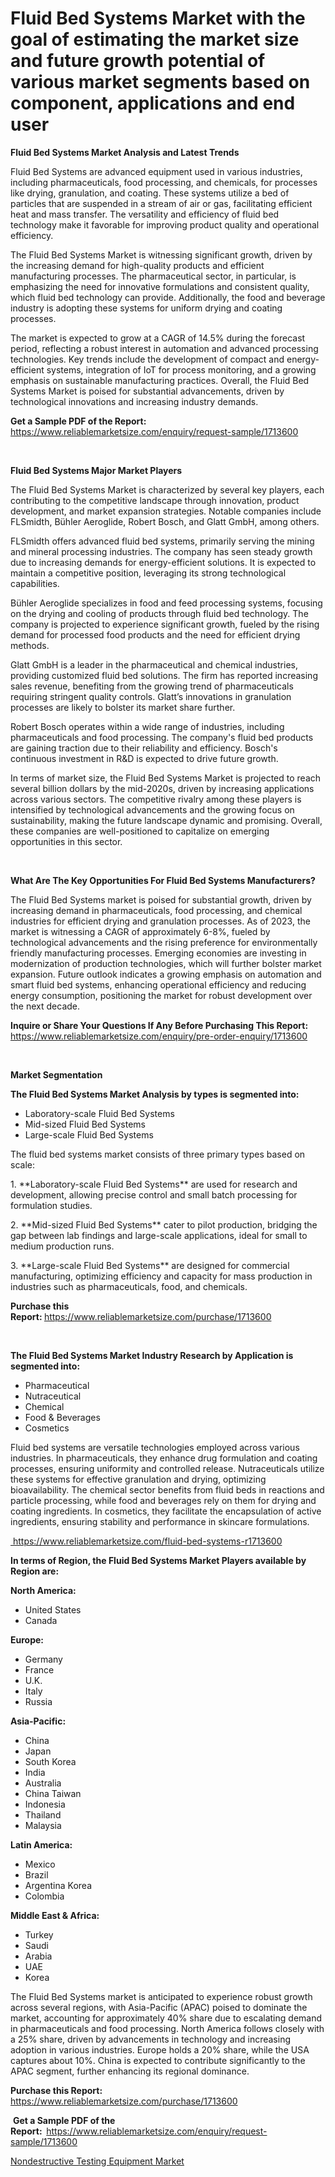 <p><h1>Fluid Bed Systems Market with the goal of estimating the market size and future growth potential of various market segments based on component, applications and end user</h1></p><p><strong>Fluid Bed Systems Market Analysis and Latest Trends</strong></p>
<p><p>Fluid Bed Systems are advanced equipment used in various industries, including pharmaceuticals, food processing, and chemicals, for processes like drying, granulation, and coating. These systems utilize a bed of particles that are suspended in a stream of air or gas, facilitating efficient heat and mass transfer. The versatility and efficiency of fluid bed technology make it favorable for improving product quality and operational efficiency.</p><p>The Fluid Bed Systems Market is witnessing significant growth, driven by the increasing demand for high-quality products and efficient manufacturing processes. The pharmaceutical sector, in particular, is emphasizing the need for innovative formulations and consistent quality, which fluid bed technology can provide. Additionally, the food and beverage industry is adopting these systems for uniform drying and coating processes.</p><p>The market is expected to grow at a CAGR of 14.5% during the forecast period, reflecting a robust interest in automation and advanced processing technologies. Key trends include the development of compact and energy-efficient systems, integration of IoT for process monitoring, and a growing emphasis on sustainable manufacturing practices. Overall, the Fluid Bed Systems Market is poised for substantial advancements, driven by technological innovations and increasing industry demands.</p></p>
<p><strong>Get a Sample PDF of the Report:&nbsp;</strong> <a href="https://www.reliablemarketsize.com/enquiry/request-sample/1713600?utm_campaign=2464&utm_medium=2&utm_source=Github&utm_content=ia&utm_term=16022025&utm_id=fluid-bed-systems">https://www.reliablemarketsize.com/enquiry/request-sample/1713600</a></p>
<p>&nbsp;</p>
<p><strong>Fluid Bed Systems Major Market Players</strong></p>
<p><p>The Fluid Bed Systems Market is characterized by several key players, each contributing to the competitive landscape through innovation, product development, and market expansion strategies. Notable companies include FLSmidth, Bühler Aeroglide, Robert Bosch, and Glatt GmbH, among others.</p><p>FLSmidth offers advanced fluid bed systems, primarily serving the mining and mineral processing industries. The company has seen steady growth due to increasing demands for energy-efficient solutions. It is expected to maintain a competitive position, leveraging its strong technological capabilities.</p><p>Bühler Aeroglide specializes in food and feed processing systems, focusing on the drying and cooling of products through fluid bed technology. The company is projected to experience significant growth, fueled by the rising demand for processed food products and the need for efficient drying methods.</p><p>Glatt GmbH is a leader in the pharmaceutical and chemical industries, providing customized fluid bed solutions. The firm has reported increasing sales revenue, benefiting from the growing trend of pharmaceuticals requiring stringent quality controls. Glatt’s innovations in granulation processes are likely to bolster its market share further.</p><p>Robert Bosch operates within a wide range of industries, including pharmaceuticals and food processing. The company's fluid bed products are gaining traction due to their reliability and efficiency. Bosch's continuous investment in R&D is expected to drive future growth.</p><p>In terms of market size, the Fluid Bed Systems Market is projected to reach several billion dollars by the mid-2020s, driven by increasing applications across various sectors. The competitive rivalry among these players is intensified by technological advancements and the growing focus on sustainability, making the future landscape dynamic and promising. Overall, these companies are well-positioned to capitalize on emerging opportunities in this sector.</p></p>
<p>&nbsp;</p>
<p><strong>What Are The Key Opportunities For Fluid Bed Systems Manufacturers?</strong></p>
<p><p>The Fluid Bed Systems market is poised for substantial growth, driven by increasing demand in pharmaceuticals, food processing, and chemical industries for efficient drying and granulation processes. As of 2023, the market is witnessing a CAGR of approximately 6-8%, fueled by technological advancements and the rising preference for environmentally friendly manufacturing processes. Emerging economies are investing in modernization of production technologies, which will further bolster market expansion. Future outlook indicates a growing emphasis on automation and smart fluid bed systems, enhancing operational efficiency and reducing energy consumption, positioning the market for robust development over the next decade.</p></p>
<p><strong>Inquire or Share Your Questions If Any Before Purchasing This Report:</strong> <a href="https://www.reliablemarketsize.com/enquiry/pre-order-enquiry/1713600?utm_campaign=2464&utm_medium=2&utm_source=Github&utm_content=ia&utm_term=16022025&utm_id=fluid-bed-systems">https://www.reliablemarketsize.com/enquiry/pre-order-enquiry/1713600</a></p>
<p>&nbsp;</p>
<p><strong>Market Segmentation</strong></p>
<p><strong>The Fluid Bed Systems Market Analysis by types is segmented into:</strong></p>
<p><ul><li>Laboratory-scale Fluid Bed Systems</li><li>Mid-sized Fluid Bed Systems</li><li>Large-scale Fluid Bed Systems</li></ul></p>
<p><p>The fluid bed systems market consists of three primary types based on scale: </p><p>1. **Laboratory-scale Fluid Bed Systems** are used for research and development, allowing precise control and small batch processing for formulation studies. </p><p>2. **Mid-sized Fluid Bed Systems** cater to pilot production, bridging the gap between lab findings and large-scale applications, ideal for small to medium production runs. </p><p>3. **Large-scale Fluid Bed Systems** are designed for commercial manufacturing, optimizing efficiency and capacity for mass production in industries such as pharmaceuticals, food, and chemicals.</p></p>
<p><strong>Purchase this Report:&nbsp;</strong><a href="https://www.reliablemarketsize.com/purchase/1713600?utm_campaign=2464&utm_medium=2&utm_source=Github&utm_content=ia&utm_term=16022025&utm_id=fluid-bed-systems">https://www.reliablemarketsize.com/purchase/1713600</a></p>
<p>&nbsp;</p>
<p><strong>The Fluid Bed Systems Market Industry Research by Application is segmented into:</strong></p>
<p><ul><li>Pharmaceutical</li><li>Nutraceutical</li><li>Chemical</li><li>Food & Beverages</li><li>Cosmetics</li></ul></p>
<p><p>Fluid bed systems are versatile technologies employed across various industries. In pharmaceuticals, they enhance drug formulation and coating processes, ensuring uniformity and controlled release. Nutraceuticals utilize these systems for effective granulation and drying, optimizing bioavailability. The chemical sector benefits from fluid beds in reactions and particle processing, while food and beverages rely on them for drying and coating ingredients. In cosmetics, they facilitate the encapsulation of active ingredients, ensuring stability and performance in skincare formulations.</p></p>
<p><a href="https://www.reliablemarketsize.com/fluid-bed-systems-r1713600?utm_campaign=2464&utm_medium=2&utm_source=Github&utm_content=ia&utm_term=16022025&utm_id=fluid-bed-systems">&nbsp;https://www.reliablemarketsize.com/fluid-bed-systems-r1713600</a></p>
<p><strong>In terms of Region, the Fluid Bed Systems Market Players available by Region are:</strong></p>
<p>
    <p> <strong> North America: </strong>
        <ul>
            <li>United States</li>
            <li>Canada</li>
        </ul>
        </p> 
    <p> <strong> Europe: </strong>
        <ul>
            <li>Germany</li>
            <li>France</li>
            <li>U.K.</li>
            <li>Italy</li>
            <li>Russia</li>
        </ul>
        </p> 
    <p> <strong> Asia-Pacific: </strong>
        <ul>
            <li>China</li>
            <li>Japan</li>
            <li>South Korea</li>
            <li>India</li>
            <li>Australia</li>
            <li>China Taiwan</li>
            <li>Indonesia</li>
            <li>Thailand</li>
            <li>Malaysia</li>
        </ul>
        </p> 
    <p> <strong> Latin America: </strong>
        <ul>
            <li>Mexico</li>
            <li>Brazil</li>
            <li>Argentina Korea</li>
            <li>Colombia</li>
        </ul>
        </p> 
    <p> <strong> Middle East & Africa: </strong>
        <ul>
            <li>Turkey</li>
            <li>Saudi</li>
            <li>Arabia</li>
            <li>UAE</li>
            <li>Korea</li>
        </ul>
    </p>
    </p>
<p><p>The Fluid Bed Systems market is anticipated to experience robust growth across several regions, with Asia-Pacific (APAC) poised to dominate the market, accounting for approximately 40% share due to escalating demand in pharmaceuticals and food processing. North America follows closely with a 25% share, driven by advancements in technology and increasing adoption in various industries. Europe holds a 20% share, while the USA captures about 10%. China is expected to contribute significantly to the APAC segment, further enhancing its regional dominance.</p></p>
<p><strong>Purchase this Report: </strong><a href="https://www.reliablemarketsize.com/purchase/1713600?utm_campaign=2464&utm_medium=2&utm_source=Github&utm_content=ia&utm_term=16022025&utm_id=fluid-bed-systems">https://www.reliablemarketsize.com/purchase/1713600</a></p>
<p>&nbsp;<strong>Get a Sample PDF of the Report:&nbsp;&nbsp;</strong><a href="https://www.reliablemarketsize.com/enquiry/request-sample/1713600?utm_campaign=2464&utm_medium=2&utm_source=Github&utm_content=ia&utm_term=16022025&utm_id=fluid-bed-systems">https://www.reliablemarketsize.com/enquiry/request-sample/1713600</a></p>
<p><strong></strong></p>
<p><p><a href="https://github.com/ccreola81/Market-Research-Report-List-1/blob/main/nondestructive-testing-equipment-market.md?utm_campaign=2464&utm_medium=2&utm_source=Github&utm_content=ia&utm_term=16022025&utm_id=fluid-bed-systems">Nondestructive Testing Equipment Market</a></p></p>